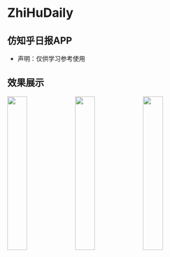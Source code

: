 # ZhiHuDaily
## 仿知乎日报APP
- 声明：仅供学习参考使用

## 效果展示

<img src="http://tva1.sinaimg.cn/large/0075eY9gly1h717ltz8nvj30u01t04ad.jpg" width="30%"/>
<img src="http://tva1.sinaimg.cn/large/0075eY9gly1h717lzwq4dj30u01t0net.jpg" width="30%"/>
<img src="http://tva1.sinaimg.cn/large/0075eY9gly1h717m9rop0j30u01t0qak.jpg" width="30%"/>
